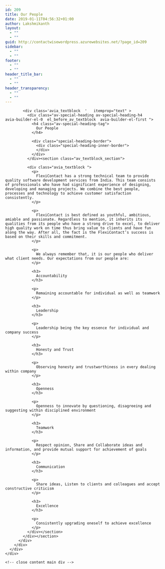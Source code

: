 ```yaml
---
id: 209
title: Our People
date: 2019-01-11T04:56:32+01:00
author: Lakshmikanth
layout:
  - ""
  - ""
guid: http://contactwisewordpress.azurewebsites.net/?page_id=209
sidebar:
  - ""
  - ""
footer:
  - ""
  - ""
header_title_bar:
  - ""
  - ""
header_transparency:
  - ""
  - ""
---
```

</div></div></div><!-- close content main div --></div></div>

<div id='av_section_19' class='avia-section main_color avia-section-default avia-no-border-styling avia-bg-style-scroll   container_wrap sidebar_right' style=' '  >
  <div class='container' >
    <div class='template-page content  av-content-small alpha units'>
      <div class='post-entry post-entry-type-page post-entry-1078'>
        <div class='entry-content-wrapper clearfix'>
          <div class="flex_column av_one_full  flex_column_div av-zero-column-padding first  " style='border-radius:0px; '>
            <section class="av_textblock_section " itemscope="itemscope" itemtype="https://schema.org/CreativeWork" >
            
            <div class='avia_textblock  '   itemprop="text" >
              <div class="av-special-heading av-special-heading-h4    avia-builder-el-0  el_before_av_textblock  avia-builder-el-first ">
                <h4 class="av-special-heading-tag">
                  Our People
                </h4>
                
                <div class="special-heading-border">
                  <div class="special-heading-inner-border">
                  </div>
                </div>
              </div><section class="av_textblock_section"> 
              
              <div class="avia_textblock ">
                <p>
                  FlexiContact has a strong technical team to provide quality software development services from India. This team consists of professionals who have had significant experience of designing, developing and managing projects. We combine the best people, processes and technology to achieve customer satisfaction consistently.
                </p>
                
                <p>
                  FlexiContact is best defined as youthful, ambitious, amiable and passionate. Regardless to mention, it inherits its qualities from its people who have a strong drive to excel, to deliver high quality work on time thus bring value to clients and have fun along the way. After all, the fact is the FlexiContact’s success is based on their skills and commitment.
                </p>
                
                <p>
                  We always remember that, it is our people who deliver what client needs. Our expectations from our people are:
                </p>
                
                <h3>
                  Accountability
                </h3>
                
                <p>
                  Remaining accountable for individual as well as teamwork
                </p>
                
                <h3>
                  Leadership
                </h3>
                
                <p>
                  Leadership being the key essence for individual and company success
                </p>
                
                <h3>
                  Honesty and Trust
                </h3>
                
                <p>
                  Observing honesty and trustworthiness in every dealing within company
                </p>
                
                <h3>
                  Openness
                </h3>
                
                <p>
                  Openness to innovate by questioning, disagreeing and suggesting within disciplined environment
                </p>
                
                <h3>
                  Teamwork
                </h3>
                
                <p>
                  Respect opinion, Share and Collaborate ideas and information, and provide mutual support for achievement of goals
                </p>
                
                <h3>
                  Communication
                </h3>
                
                <p>
                  Share ideas, Listen to clients and colleagues and accept constructive criticism
                </p>
                
                <h3>
                  Excellence
                </h3>
                
                <p>
                  Consistently upgrading oneself to achieve excellence
                </p>
              </div></section>
            </div></section>
          </div>
        </div>
      </div>
    </div>
    
    <!-- close content main div -->
  </div>
</div>

<div id='after_section_19' class='main_color av_default_container_wrap container_wrap sidebar_right' style=' '  >
  <div class='container' >
    <div class='template-page content  av-content-small alpha units'>
      <div class='post-entry post-entry-type-page post-entry-1078'>
        <div class='entry-content-wrapper clearfix'>